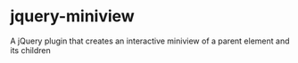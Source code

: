 # jquery-miniview
A jQuery plugin that creates an interactive miniview of a parent element and its children
